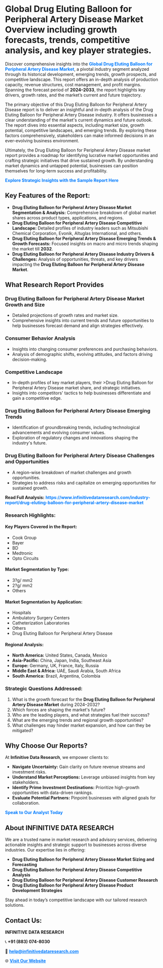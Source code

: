 <h1>Global Drug Eluting Balloon for Peripheral Artery Disease Market Overview including growth forecasts, trends, competitive analysis, and key player strategies.</h1>
<p>
Discover comprehensive insights into the 
<a href="https://www.infinitivedataresearch.com/industry-report/drug-eluting-balloon-for-peripheral-artery-disease-market" rel="dofollow" style="color: #007BFF; text-decoration: none;"><strong>Global Drug Eluting Balloon for Peripheral Artery Disease Market</strong></a>, a pivotal industry segment analyzed through its historical development, emerging trends, growth prospects, and competitive landscape. This report offers an in-depth analysis of production capacity, revenue structures, cost management, and profit margins. Spanning the forecast period of <strong>2024–2033</strong>, the report highlights key drivers, growth rates, and the market’s current and future trajectory.
</p>
<p>
The primary objective of this Drug Eluting Balloon for Peripheral Artery Disease report is to deliver an insightful and in-depth analysis of the Drug Eluting Balloon for Peripheral Artery Disease industry. It offers businesses a clear understanding of the market's current dynamics and future outlook. The report dives into essential aspects, including market size, growth potential, competitive landscapes, and emerging trends. By exploring these factors comprehensively, stakeholders can make informed decisions in an ever-evolving business environment.
</p>
<p>
Ultimately, the Drug Eluting Balloon for Peripheral Artery Disease market report provides a roadmap for identifying lucrative market opportunities and crafting strategic initiatives that drive sustained growth. By understanding market dynamics and untapped potential, businesses can position themselves for long-term success and profitability.
</p>
<p>
<a href="https://www.infinitivedataresearch.com/request-sample/reportId=110975" style="color: #007BFF; text-decoration: none;"><strong>Explore Strategic Insights with the Sample Report Here</strong></a>
</p>

<h2>Key Features of the Report:</h2>
<ul>
<li><strong>Drug Eluting Balloon for Peripheral Artery Disease Market Segmentation & Analysis:</strong> Comprehensive breakdown of global market shares across product types, applications, and regions.</li>
<li><strong>Drug Eluting Balloon for Peripheral Artery Disease Competitive Landscape:</strong> Detailed profiles of industry leaders such as Mitsubishi Chemical Corporation, Evonik, Altuglas International, and others.</li>
<li><strong>Drug Eluting Balloon for Peripheral Artery Disease Emerging Trends & Growth Forecasts:</strong> Focused insights on macro and micro trends shaping the market till <strong>2032</strong>.</li>
<li><strong>Drug Eluting Balloon for Peripheral Artery Disease Industry Drivers & Challenges:</strong> Analysis of opportunities, threats, and key drivers impacting the <strong>Drug Eluting Balloon for Peripheral Artery Disease Market</strong>.</li>
</ul>

<h2>What Research Report Provides</h2>
<h3>Drug Eluting Balloon for Peripheral Artery Disease Market Growth and Size</h3>
<ul>
<li>Detailed projections of growth rates and market size.</li>
<li>Comprehensive insights into current trends and future opportunities to help businesses forecast demand and align strategies effectively.</li>
</ul>

<h3>Consumer Behavior Analysis</h3>
<ul>
<li>Insights into changing consumer preferences and purchasing behaviors.</li>
<li>Analysis of demographic shifts, evolving attitudes, and factors driving decision-making.</li>
</ul>

<h3>Competitive Landscape</h3>
<ul>
<li>In-depth profiles of key market players, their >Drug Eluting Balloon for Peripheral Artery Disease market share, and strategic initiatives.</li>
<li>Insights into competitors' tactics to help businesses differentiate and gain a competitive edge.</li>
</ul>

<h3>Drug Eluting Balloon for Peripheral Artery Disease Emerging Trends</h3>
<ul>
<li>Identification of groundbreaking trends, including technological advancements and evolving consumer values.</li>
<li>Exploration of regulatory changes and innovations shaping the industry's future.</li>
</ul>

<h3>Drug Eluting Balloon for Peripheral Artery Disease Challenges and Opportunities</h3>
<ul>
<li>A region-wise breakdown of market challenges and growth opportunities.</li>
<li>Strategies to address risks and capitalize on emerging opportunities for sustained growth.</li>
</ul>
<p><strong>Read Full Analysis:</strong> <a href="https://www.infinitivedataresearch.com/industry-report/drug-eluting-balloon-for-peripheral-artery-disease-market" rel="dofollow" style="color: #007BFF; text-decoration: none;"><strong>https://www.infinitivedataresearch.com/industry-report/drug-eluting-balloon-for-peripheral-artery-disease-market</strong></a></p>
<h3>Research Highlights:</h3>
<h4>Key Players Covered in the Report:</h4>
<ul><li>Cook Group</li><li>Bayer</li><li>BD</li><li>Medtronic</li><li>Opto Circuits</li></ul>
<h4>Market Segmentation by Type:</h4>
<ul><li>3?g/ mm2</li><li>2?g/ mm2</li><li>Others</li></ul>
<h4>Market Segmentation by Application:</h4>
<ul><li>Hospitals</li><li>Ambulatory Surgery Centers</li><li>Catheterization Laboratories</li><li>Others</li><li>Drug Eluting Balloon for Peripheral Artery Disease</li></ul>

<h4>Regional Analysis:</h4>
<ul>
<li><strong>North America:</strong> United States, Canada, Mexico</li>
<li><strong>Asia-Pacific:</strong> China, Japan, India, Southeast Asia</li>
<li><strong>Europe:</strong> Germany, UK, France, Italy, Russia</li>
<li><strong>Middle East & Africa:</strong> UAE, Saudi Arabia, South Africa</li>
<li><strong>South America:</strong> Brazil, Argentina, Colombia</li>
</ul>

<h3>Strategic Questions Addressed:</h3>
<ol>
<li>What is the growth forecast for the <strong>Drug Eluting Balloon for Peripheral Artery Disease Market</strong> during 2024–2032?</li>
<li>Which forces are shaping the market's future?</li>
<li>Who are the leading players, and what strategies fuel their success?</li>
<li>What are the emerging trends and regional growth opportunities?</li>
<li>What challenges may hinder market expansion, and how can they be mitigated?</li>
</ol>

<h2>Why Choose Our Reports?</h2>
<p>At <strong>Infinitive Data Research</strong>, we empower clients to:</p>
<ul>
<li><strong>Navigate Uncertainty:</strong> Gain clarity on future revenue streams and investment risks.</li>
<li><strong>Understand Market Perceptions:</strong> Leverage unbiased insights from key stakeholders.</li>
<li><strong>Identify Prime Investment Destinations:</strong> Prioritize high-growth opportunities with data-driven rankings.</li>
<li><strong>Evaluate Potential Partners:</strong> Pinpoint businesses with aligned goals for collaboration.</li>
</ul>
<p><a href="https://www.infinitivedataresearch.com/industry-report/drug-eluting-balloon-for-peripheral-artery-disease-market" rel="dofollow" style="color: #007BFF; text-decoration: none;"><strong>Speak to Our Analyst Today</strong></a></p>

<h2>About INFINITIVE DATA RESEARCH</h2>
<p>We are a trusted name in market research and advisory services, delivering actionable insights and strategic support to businesses across diverse industries. Our expertise lies in offering:</p>
<ul>
<li><strong>Drug Eluting Balloon for Peripheral Artery Disease Market Sizing and Forecasting</strong></li>
<li><strong>Drug Eluting Balloon for Peripheral Artery Disease Competitive Analysis</strong></li>
<li><strong>Drug Eluting Balloon for Peripheral Artery Disease Customer Research</strong></li>
<li><strong>Drug Eluting Balloon for Peripheral Artery Disease Product Development Strategies</strong></li>
</ul>
<p>Stay ahead in today’s competitive landscape with our tailored research solutions.</p>

<h2>Contact Us:</h2>
<p><strong>INFINITIVE DATA RESEARCH</strong></p>
<p>📞 <strong>+91 (883) 074-8030</strong></p>
<p>📧 <strong><a href="mailto:help@infinitivedataresearch.com" style="color: #007BFF;">help@infinitivedataresearch.com</a></strong></p>
<p>🌐 <strong><a href="https://www.infinitivedataresearch.com" rel="dofollow" style="color: #007BFF;">Visit Our Website</a></strong></p>